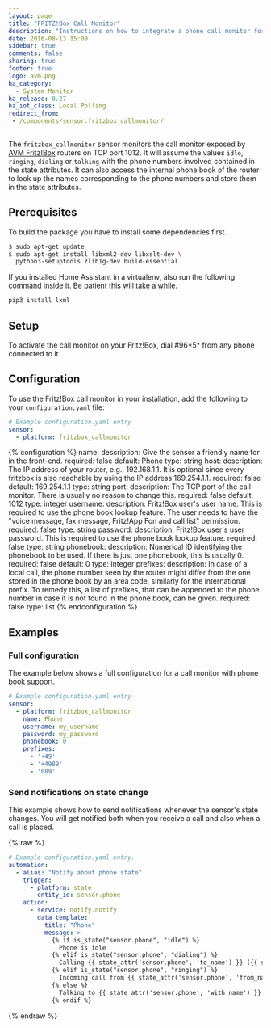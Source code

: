 ```yaml
---
layout: page
title: "FRITZ!Box Call Monitor"
description: "Instructions on how to integrate a phone call monitor for AVM FRITZ!Box routers into Home Assistant."
date: 2016-08-13 15:00
sidebar: true
comments: false
sharing: true
footer: true
logo: avm.png
ha_category:
  - System Monitor
ha_release: 0.27
ha_iot_class: Local Polling
redirect_from:
 - /components/sensor.fritzbox_callmonitor/
---
```


The `fritzbox_callmonitor` sensor monitors the call monitor exposed by [AVM Fritz!Box](http://avm.de/produkte/fritzbox/) routers on TCP port 1012. It will assume the values `idle`, `ringing`, `dialing` or `talking` with the phone numbers involved contained in the state attributes.
It can also access the internal phone book of the router to look up the names corresponding to the phone numbers and store them in the state attributes.

## Prerequisites

To build the package you have to install some dependencies first.

```bash
$ sudo apt-get update
$ sudo apt-get install libxml2-dev libxslt-dev \
  python3-setuptools zlib1g-dev build-essential
```

If you installed Home Assistant in a virtualenv, also run the following command inside it.
Be patient this will take a while.
```bash
pip3 install lxml
```

## Setup

To activate the call monitor on your Fritz!Box, dial #96\*5\* from any phone connected to it.

## Configuration

To use the Fritz!Box call monitor in your installation, add the following to your `configuration.yaml` file:

```yaml
# Example configuration.yaml entry
sensor:
  - platform: fritzbox_callmonitor
```

{% configuration %}
name:
  description: Give the sensor a friendly name for in the front-end.
  required: false
  default: Phone
  type: string
host:
  description: The IP address of your router, e.g., 192.168.1.1. It is optional since every fritzbox is also reachable by using the IP address 169.254.1.1.
  required: false
  default: 169.254.1.1
  type: string
port:
  description: The TCP port of the call monitor. There is usually no reason to change this.
  required: false
  default: 1012
  type: integer
username:
  description: Fritz!Box user's user name. This is required to use the phone book lookup feature. The user needs to have the "voice message, fax message, Fritz!App Fon and call list" permission.
  required: false
  type: string
password:
  description: Fritz!Box user's user password. This is required to use the phone book lookup feature.
  required: false
  type: string
phonebook:
  description: Numerical ID identifying the phonebook to be used. If there is just one phonebook, this is usually 0.
  required: false
  default: 0
  type: integer
prefixes:
  description: In case of a local call, the phone number seen by the router might differ from the one stored in the phone book by an area code, similarly for the international prefix. To remedy this, a list of prefixes, that can be appended to the phone number in case it is not found in the phone book, can be given.
  required: false
  type: list
{% endconfiguration %}

## Examples

### Full configuration

The example below shows a full configuration for a call monitor with phone book support.

```yaml
# Example configuration.yaml entry
sensor:
  - platform: fritzbox_callmonitor
    name: Phone
    username: my_username
    password: my_password
    phonebook: 0
    prefixes:
      - '+49'
      - '+4989'
      - '089'
```

### Send notifications on state change

This example shows how to send notifications whenever the sensor's state changes. You will get notified both when you receive a call and also when a call is placed.

{% raw %}
```yaml
# Example configuration.yaml entry.
automation:
  - alias: "Notify about phone state"
    trigger:
      - platform: state
        entity_id: sensor.phone
    action:
      - service: notify.notify
        data_template:
          title: "Phone"
          message: >-
            {% if is_state("sensor.phone", "idle") %}
              Phone is idle
            {% elif is_state("sensor.phone", "dialing") %}
              Calling {{ state_attr('sensor.phone', 'to_name') }} ({{ state_attr('sensor.phone', 'to') }})
            {% elif is_state("sensor.phone", "ringing") %}
              Incoming call from {{ state_attr('sensor.phone', 'from_name') }} ({{ state_attr('sensor.phone', 'from') }})
            {% else %}
              Talking to {{ state_attr('sensor.phone', 'with_name') }} ({{ state_attr('sensor.phone', 'with') }})
            {% endif %}
```
{% endraw %}
